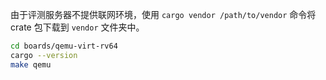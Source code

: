 由于评测服务器不提供联网环境，使用 `cargo vendor /path/to/vendor` 命令将 crate 包下载到 `vendor` 文件夹中。

```bash
cd boards/qemu-virt-rv64
cargo --version
make qemu
```
